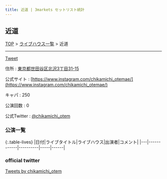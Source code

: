 ```yaml
---
title: 近道 | 3markets セットリスト統計
---
```

## 近道

[TOP](/setlist/) > [ライブハウス一覧](livehouses.html) > 近道

___

<a href="https://twitter.com/share?ref_src=twsrc%5Etfw" data-text="3markets[ ]セットリスト > 近道" class="twitter-share-button" data-via="3markets" data-hashtags="3markets" data-related="3markets" data-show-count="false">Tweet</a>

住所
:    <a href="https://www.google.co.jp/maps/search/%E6%9D%B1%E4%BA%AC%E9%83%BD%E4%B8%96%E7%94%B0%E8%B0%B7%E5%8C%BA%E5%8C%97%E6%B2%A23%E4%B8%81%E7%9B%AE31-15" rel="noopener noreferrer" target="_blank">東京都世田谷区北沢3丁目31-15</a>

公式サイト
:    [https://www.instagram.com/chikamichi_otemae/](https://www.instagram.com/chikamichi_otemae/)

キャパ
:    250

公演回数
: 0


公式Twitter
: <a href="https://twitter.com/chikamichi_otem">@chikamichi_otem</a>


### 公演一覧

{:.table-lives}
|日付|ライブタイトル|ライブハウス|出演者|コメント|
|---|------------|----------|-----|------|




### official twitter

<a class="twitter-timeline" href="https://twitter.com/chikamichi_otem?ref_src=twsrc%5Etfw">Tweets by chikamichi_otem</a> <script async src="https://platform.twitter.com/widgets.js" charset="utf-8"></script>


<script async src="https://platform.twitter.com/widgets.js" charset="utf-8"></script>